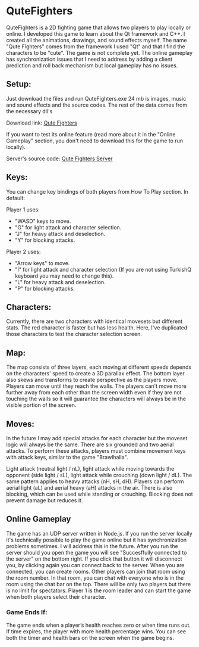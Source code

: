 # QuteFighters
QuteFighters is a 2D fighting game that allows two players to play locally or online. I developed this game to learn about the Qt framework and C++. I created all the animations, drawings, and sound effects myself. The name "Qute Fighters" comes from the framework I used "Qt" and that I find the characters to be "cute". The game is not complete yet. The online gameplay has synchronization issues that I need to address by adding a client prediction and roll back mechanism but local gameplay has no issues.

## Setup:
Just download the files and run QuteFighters.exe
24 mb is images, music and sound effects and the source codes. The rest of the data comes from the necessary dll's

Download link: <a href="https://drive.google.com/file/d/1b0k6kSXr2B9gMp1BpQbtFE4w8c1IBZUX/view?usp=sharing">Qute Fighters</a>

If you want to test its online feature (read more about it in the "Online Gameplay" section, you don't need to download this for the game to run locally). 

Server's source code: <a href="https://github.com/ugurozdemir97/Qute-Fighters-Server">Qute Fighters Server</a> 

## Keys:
You can change key bindings of both players from How To Play section. In default:

Player 1 uses:
<ul>
  <li>"WASD" keys to move.</li>
  <li>"G" for light attack and character selection.</li>
  <li>"J" for heavy attack and deselection.</li>
  <li>"Y" for blocking attacks.</li>
</ul>  
  
Player 2 uses:
<ul>
  <li>"Arrow keys" to move.</li>
  <li>"İ" for light attack and character selection (If you are not using TurkishQ keyboard you may need to change this).</li>
  <li>"L" for heavy attack and deselection.</li>
  <li>"P" for blocking attacks.</li>
</ul>  
  
## Characters:
Currently, there are two characters with identical movesets but different stats. The red character is faster but has less health. Here, I've duplicated those characters to test the character selection screen.

## Map:
The map consists of three layers, each moving at different speeds depends on the characters' speed to create a 3D parallax effect. The bottom layer also skews and transforms to create perspective as the players move. Players can move until they reach the walls. The players can't move more further away from each other than the screen width even if they are not touching the walls so it will guarantee the characters will always be in the visible portion of the screen.

## Moves:
In the future I may add special attacks for each character but the moveset logic will always be the same. There are six grounded and two aerial attacks. To perform these attacks, players must combine movement keys with attack keys, similar to the game "Brawlhalla".

Light attack (neutral light / nL), light attack while moving towards the opponent (side light / sL), light attack while crouching (down light / dL).
The same pattern applies to heavy attacks (nH, sH, dH).
Players can perform aerial light (aL) and aerial heavy (aH) attacks in the air.
There is also blocking, which can be used while standing or crouching. Blocking does not prevent damage but reduces it.

## Online Gameplay
The game has an UDP server written in Node.js. If you run the server locally it's technically possible to play the game online but it has synchronization problems sometimes. I will address this in the future.
After you run the server should you open the game you will see "Succesffully connected to the server" on the bottom right. If you click that button it will disconnect you, by clicking again you can connect back to the server. When you are connected, you can create rooms. Other players can join that room using the room number. In that room, you can chat with everyone who is in the room using the chat bar on the top. There will be only two players but there is no limit for spectators. Player 1 is the room leader and can start the game when both players select their character. 

### Game Ends If:
The game ends when a player’s health reaches zero or when time runs out. If time expires, the player with more health percentage wins. You can see both the timer and health bars on the screen when the game begins.
